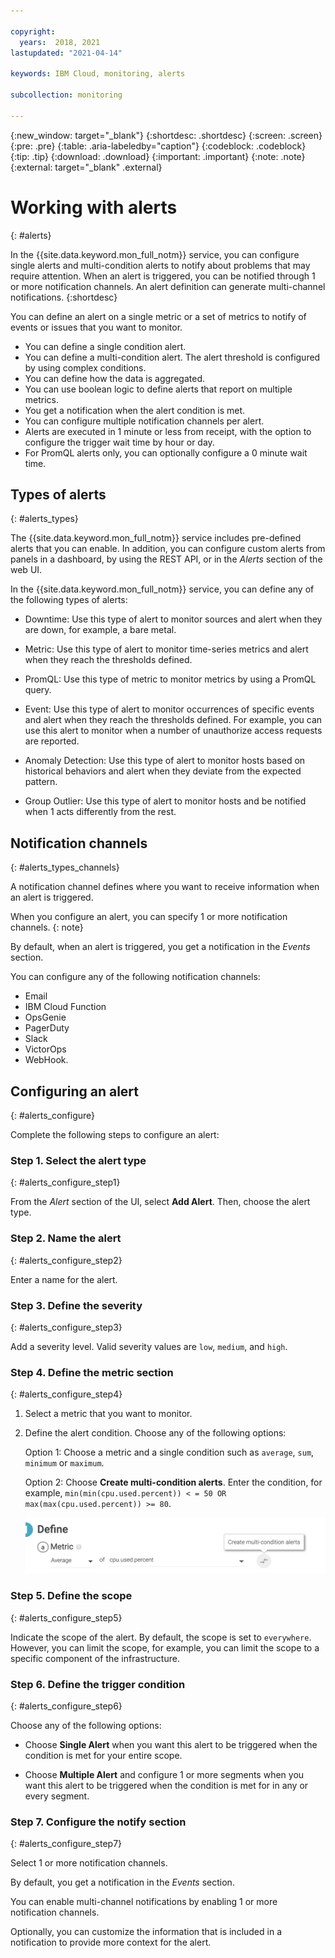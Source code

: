 ```yaml
---

copyright:
  years:  2018, 2021
lastupdated: "2021-04-14"

keywords: IBM Cloud, monitoring, alerts

subcollection: monitoring

---
```


{:new_window: target="_blank"}
{:shortdesc: .shortdesc}
{:screen: .screen}
{:pre: .pre}
{:table: .aria-labeledby="caption"}
{:codeblock: .codeblock}
{:tip: .tip}
{:download: .download}
{:important: .important}
{:note: .note}
{:external: target="_blank" .external}

# Working with alerts
{: #alerts}

In the {{site.data.keyword.mon_full_notm}} service, you can configure single alerts and multi-condition alerts to notify about problems that may require attention. When an alert is triggered, you can be notified through 1 or more notification channels. An alert definition can generate multi-channel notifications.
{:shortdesc}

You can define an alert on a single metric or a set of metrics to notify of events or issues that you want to monitor.
- You can define a single condition alert.
- You can define a multi-condition alert. The alert threshold is configured by using complex conditions.
- You can define how the data is aggregated.
- You can use boolean logic to define alerts that report on multiple metrics.
- You get a notification when the alert condition is met.
- You can configure multiple notification channels per alert.
- Alerts are executed in 1 minute or less from receipt, with the option to configure the trigger wait time by hour or day.
- For PromQL alerts only, you can optionally configure a 0 minute wait time.

## Types of alerts
{: #alerts_types}

The {{site.data.keyword.mon_full_notm}} service includes pre-defined alerts that you can enable. In addition, you can configure custom alerts from panels in a dashboard, by using the REST API, or in the *Alerts* section of the web UI.


In the {{site.data.keyword.mon_full_notm}} service, you can define any of the following types of alerts:

- Downtime: Use this type of alert to monitor sources and alert when they are down, for example, a bare metal.

- Metric: Use this type of alert to monitor time-series metrics and alert when they reach the thresholds defined.

- PromQL: Use this type of metric to monitor metrics by using a PromQL query.

- Event: Use this type of alert to monitor occurrences of specific events and alert when they reach the thresholds defined. For example, you can use this alert to monitor when a number of unauthorize access requests are reported.

- Anomaly Detection: Use this type of alert to monitor hosts based on historical behaviors and alert when they deviate from the expected pattern.

- Group Outlier: Use this type of alert to monitor hosts and be notified when 1 acts differently from the rest.


## Notification channels
{: #alerts_types_channels}

A notification channel defines where you want to receive information when an alert is triggered.

When you configure an alert, you can specify 1 or more notification channels.
{: note}

By default, when an alert is triggered, you get a notification in the *Events* section.

You can configure any of the following notification channels:
- Email
- IBM Cloud Function
- OpsGenie
- PagerDuty
- Slack
- VictorOps
- WebHook.


## Configuring an alert
{: #alerts_configure}

Complete the following steps to configure an alert:

### Step 1.  Select the alert type
{: #alerts_configure_step1}

From the *Alert* section of the UI, select **Add Alert**. Then, choose the alert type.

### Step 2. Name the alert
{: #alerts_configure_step2}

Enter a name for the alert.


### Step 3. Define the severity
{: #alerts_configure_step3}

Add a severity level. Valid severity values are `low`, `medium`, and `high`.


### Step 4. Define the metric section
{: #alerts_configure_step4}

1. Select a metric that you want to monitor.
2. Define the alert condition. Choose any of the following options:

    Option 1: Choose a metric and a single condition such as `average`, `sum`, `minimum` or `maximum`.

    Option 2: Choose **Create multi-condition alerts**. Enter the condition, for example, `min(min(cpu.used.percent)) < = 50 OR max(max(cpu.used.percent)) >= 80`.

    ![Multi-condition alert](images/multi-condition-alerts.png "Multi-condition alert")

### Step 5. Define the scope
{: #alerts_configure_step5}

Indicate the scope of the alert. By default, the scope is set to `everywhere`. However, you can limit the scope, for example, you can limit the scope to a specific component of the infrastructure.

### Step 6. Define the trigger condition
{: #alerts_configure_step6}

Choose any of the following options:

- Choose **Single Alert** when you want this alert to be triggered when the condition is met for your entire scope.

- Choose **Multiple Alert** and configure 1 or more segments when you want this alert to be triggered when the condition is met for in any or every segment.


### Step 7. Configure the notify section
{: #alerts_configure_step7}

Select 1 or more notification channels.

By default, you get a notification in the *Events* section.

You can enable multi-channel notifications by enabling 1 or more notification channels.

Optionally, you can customize the information that is included in a notification to provide more context for the alert.
